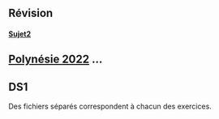 ## Révision
#### [Sujet2](https://github.com/thfruchart/tnsi/blob/main/DS/sujet_2.pdf)
## [Polynésie 2022](https://github.com/thfruchart/tnsi/blob/main/DS/J1PO-2022.pdf) ... [](https://ens-fr.gitlab.io/algo2/9-BAC/1-jipo1/)


## DS1
Des fichiers séparés correspondent à chacun des exercices.

